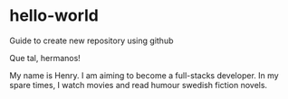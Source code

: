 # hello-world

Guide to create new repository using github

Que tal, hermanos!

My name is Henry. I am aiming to become a full-stacks developer.
In my spare times, I watch movies and read humour swedish fiction novels.
